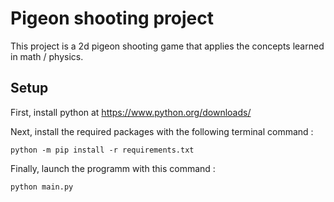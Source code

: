 # Pigeon shooting project
This project is a 2d pigeon shooting game that applies the concepts learned in math / physics.

## Setup
First, install python at https://www.python.org/downloads/

Next, install the required packages with the following terminal command :
```shell
python -m pip install -r requirements.txt
```

Finally, launch the programm with this command :
```
python main.py
```